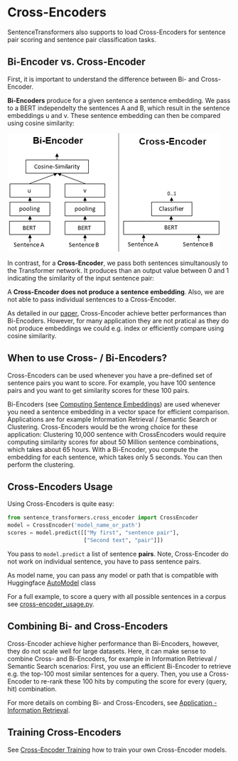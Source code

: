 # Cross-Encoders
SentenceTransformers also supports to load Cross-Encoders for sentence pair scoring and sentence pair classification tasks.


## Bi-Encoder vs. Cross-Encoder

First, it is important to understand the difference between Bi- and Cross-Encoder.

**Bi-Encoders** produce for a given sentence a sentence embedding. We pass to a BERT independelty the sentences A and B, which result in the sentence embeddings u and v. These sentence embedding can then be compared using cosine similarity:

![BiEncoder](https://raw.githubusercontent.com/UKPLab/sentence-transformers/master/docs/img/Bi_vs_Cross-Encoder.png)


In contrast, for a **Cross-Encoder**,  we pass both sentences simultanously to the Transformer network. It produces than an output value between 0 and 1 indicating the similarity of the input sentence pair: 



A **Cross-Encoder does not produce a sentence embedding**. Also, we are not able to pass individual sentences to a Cross-Encoder.

As detailed in our [paper](https://arxiv.org/abs/1908.10084), Cross-Encoder achieve better performances than Bi-Encoders. However, for many application they are not pratical as they do not produce embeddings we could e.g. index or efficiently compare using cosine similarity.


## When to use Cross- / Bi-Encoders?

Cross-Encoders can be used whenever you have a pre-defined set of sentence pairs you want to score. For example, you have 100 sentence pairs and you want to get similarity scores for these 100 pairs.


Bi-Encoders (see [Computing Sentence Embeddings](https://www.sbert.net/docs/usage/computing_sentence_embeddings.html)) are used whenever you need a sentence embedding in a vector space for efficient comparison. Applications are for example Information Retrieval / Semantic Search or Clustering. Cross-Encoders would be the wrong choice for these application: Clustering 10,000 sentence with CrossEncoders would require computing similarity scores for about 50 Million sentence combinations, which takes about 65 hours. With a Bi-Encoder, you compute the embedding for each sentence, which takes only 5 seconds. You can then perform the clustering.


## Cross-Encoders Usage
Using Cross-Encoders is quite easy:
```python
from sentence_transformers.cross_encoder import CrossEncoder
model = CrossEncoder('model_name_or_path')
scores = model.predict([["My first", "sentence pair"],  
                        ["Second text", "pair"]])
```

You pass to `model.predict` a list of sentence **pairs**. Note, Cross-Encoder do not work on individual sentence, you have to pass sentence pairs.

As model name, you can pass any model or path that is compatible with Huggingface [AutoModel](https://huggingface.co/transformers/model_doc/auto.html) class


For a full example, to score a query with all possible sentences in a corpus see [cross-encoder_usage.py](cross-encoder_usage.py).





## Combining Bi- and Cross-Encoders
Cross-Encoder achieve higher performance than Bi-Encoders, however, they do not scale well for large datasets. Here, it can make sense to combine Cross- and Bi-Encoders, for example in Information Retrieval / Semantic Search scenarios: First, you use an efficient Bi-Encoder to retrieve e.g. the top-100 most similar sentences for a query. Then, you use a Cross-Encoder to re-rank these 100 hits by computing the score for every (query, hit) combination.

For more details on combing Bi- and Cross-Encoders, see [Application - Information Retrieval](../information-retrieval/README.md).

## Training Cross-Encoders 
See [Cross-Encoder Training](../../training/cross-encoder/README.md) how to train your own Cross-Encoder models.
